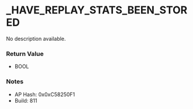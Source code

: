 # _HAVE_REPLAY_STATS_BEEN_STORED

No description available.

### Return Value
* BOOL

### Notes
* AP Hash: 0x0xC58250F1
* Build: 811

